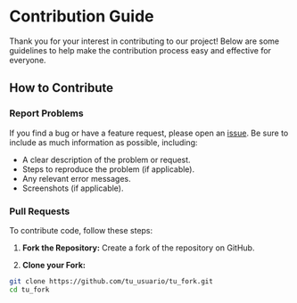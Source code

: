 # Contribution Guide

Thank you for your interest in contributing to our project! Below are some guidelines to help make the contribution process easy and effective for everyone.

## How to Contribute

### Report Problems

If you find a bug or have a feature request, please open an [issue](https://github.com/your_user/your_project/issues). Be sure to include as much information as possible, including:

- A clear description of the problem or request.
- Steps to reproduce the problem (if applicable).
- Any relevant error messages.
- Screenshots (if applicable).

### Pull Requests

To contribute code, follow these steps:

1. **Fork the Repository:**
 Create a fork of the repository on GitHub.

2. **Clone your Fork:**
 ```bash
 git clone https://github.com/tu_usuario/tu_fork.git
 cd tu_fork
